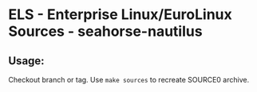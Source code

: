 # ELS - Enterprise Linux/EuroLinux Sources - seahorse-nautilus
 
## Usage:
  Checkout branch or tag. Use `make sources` to recreate  SOURCE0 archive.
